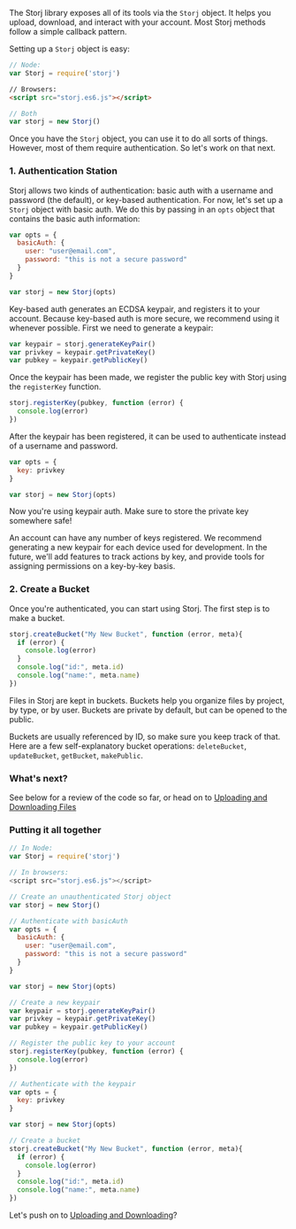The Storj library exposes all of its tools via the `Storj` object. It helps you
upload, download, and interact with your account. Most Storj methods follow a
simple callback pattern.

Setting up a `Storj` object is easy:

```javascript
// Node:
var Storj = require('storj')
```

```html
// Browsers:
<script src="storj.es6.js"></script>
```

```javascript
// Both
var storj = new Storj()
```

Once you have the `Storj` object, you can use it to do all sorts of things.
However, most of them require authentication. So let's work on that next.

### 1. Authentication Station

Storj allows two kinds of authentication: basic auth with a username and
password (the default), or key-based authentication. For now, let's set up a
`Storj` object with basic auth. We do this by passing in an `opts` object that
contains the basic auth information:

```javascript
var opts = {
  basicAuth: {
    user: "user@email.com",
    password: "this is not a secure password"
  }
}

var storj = new Storj(opts)
```

Key-based auth generates an ECDSA keypair, and registers it to your account.
Because key-based auth is more secure, we recommend using it whenever possible.
First we need to generate a keypair:


```javascript
var keypair = storj.generateKeyPair()
var privkey = keypair.getPrivateKey()
var pubkey = keypair.getPublicKey()
```

Once the keypair has been made, we register the public key with Storj using the
`registerKey` function.

```javascript
storj.registerKey(pubkey, function (error) {
  console.log(error)
})
```

After the keypair has been registered, it can be used to authenticate instead
of a username and password.

```javascript
var opts = {
  key: privkey
}

var storj = new Storj(opts)
```

Now you're using keypair auth. Make sure to store the private key somewhere
safe!

An account can have any number of keys registered. We recommend generating a
new keypair for each device used for development. In the future, we'll add
features to track actions by key, and provide tools for assigning permissions
on a key-by-key basis.

### 2. Create a Bucket

Once you're authenticated, you can start using Storj. The first step is to make
a bucket.

```javascript
storj.createBucket("My New Bucket", function (error, meta){
  if (error) {
    console.log(error)
  }
  console.log("id:", meta.id)
  console.log("name:", meta.name)
})
```

Files in Storj are kept in buckets. Buckets help you organize files by project,
by type, or by user. Buckets are private by default, but can be opened to the
public.

Buckets are usually referenced by ID, so make sure you keep track of that. Here
are a few self-explanatory bucket operations: `deleteBucket`, `updateBucket`,
`getBucket`, `makePublic`.

### What's next?

See below for a review of the code so far, or head on to
[Uploading and Downloading Files](03-upload-download.md)


### Putting it all together

```javascript
// In Node:
var Storj = require('storj')

// In browsers:
<script src="storj.es6.js"></script>

// Create an unauthenticated Storj object
var storj = new Storj()

// Authenticate with basicAuth
var opts = {
  basicAuth: {
    user: "user@email.com",
    password: "this is not a secure password"
  }
}

var storj = new Storj(opts)

// Create a new keypair
var keypair = storj.generateKeyPair()
var privkey = keypair.getPrivateKey()
var pubkey = keypair.getPublicKey()

// Register the public key to your account
storj.registerKey(pubkey, function (error) {
  console.log(error)
})

// Authenticate with the keypair
var opts = {
  key: privkey
}

var storj = new Storj(opts)

// Create a bucket
storj.createBucket("My New Bucket", function (error, meta){
  if (error) {
    console.log(error)
  }
  console.log("id:", meta.id)
  console.log("name:", meta.name)
})
```

Let's push on to [Uploading and Downloading](03-upload-download.md)?
